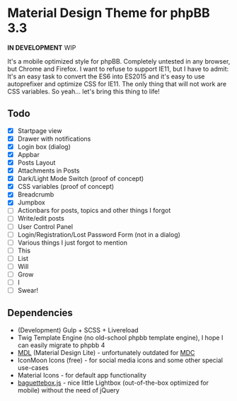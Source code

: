 # Material Design Theme for phpBB 3.3

**IN DEVELOPMENT** WIP

It's a mobile optimized style for phpBB. Completely untested in any browser, but Chrome and Firefox. I want to refuse to support IE11, but I have to admit: It's an easy task to convert the ES6 into ES2015 and it's easy to use autoprefixer and optimize CSS for IE11. The only thing that will not work are CSS variables. So yeah... let's bring this thing to life!

## Todo

- [x] Startpage view
- [x] Drawer with notifications
- [x] Login box (dialog)
- [x] Appbar
- [x] Posts Layout
- [x] Attachments in Posts
- [x] Dark/Light Mode Switch (proof of concept)
- [x] CSS variables (proof of concept)
- [x] Breadcrumb
- [x] Jumpbox
- [ ] Actionbars for posts, topics and other things I forgot
- [ ] Write/edit posts
- [ ] User Control Panel
- [ ] Login/Registration/Lost Password Form (not in a dialog)
- [ ] Various things I just forgot to mention
- [ ] This
- [ ] List
- [ ] Will
- [ ] Grow
- [ ] I
- [ ] Swear!

## Dependencies

- (Development) Gulp + SCSS + Livereload
- Twig Template Engine (no old-school phpbb template engine), I hope I can easily migrate to phpbb 4
- [MDL](https://getmdl.io) (Material Design Lite) - unfortunately outdated for [MDC](https://github.com/material-components/material-components-web/blob/master/docs/migrating-from-mdl.md)
- IconMoon Icons (free) - for social media icons and some other special use-cases
- Material Icons - for default app functionality
- [baguettebox.js](https://feimosi.github.io/baguetteBox.js/) - nice little Lightbox (out-of-the-box optimized for mobile) without the need of jQuery

